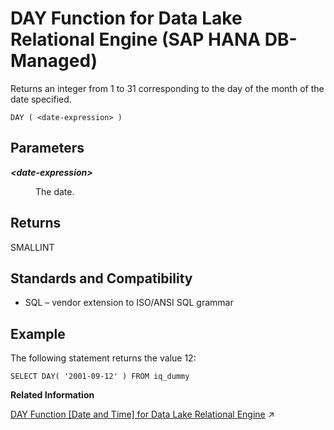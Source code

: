 <!-- loioff00ee7be6544c12a1e279a814961857 -->

# DAY Function for Data Lake Relational Engine \(SAP HANA DB-Managed\)

Returns an integer from 1 to 31 corresponding to the day of the month of the date specified.



```
DAY ( <date-expression> )
```



<a name="loioff00ee7be6544c12a1e279a814961857__section_cck_ybm_srb"/>

## Parameters


<dl>
<dt><b>

*<date-expression\>*

</b></dt>
<dd>

The date.



</dd>
</dl>



<a name="loioff00ee7be6544c12a1e279a814961857__section_hnz_ybm_srb"/>

## Returns

SMALLINT



<a name="loioff00ee7be6544c12a1e279a814961857__section_rmn_zbm_srb"/>

## Standards and Compatibility

-   SQL – vendor extension to ISO/ANSI SQL grammar



<a name="loioff00ee7be6544c12a1e279a814961857__section_bhb_1cm_srb"/>

## Example

The following statement returns the value 12:

```
SELECT DAY( '2001-09-12' ) FROM iq_dummy
```

**Related Information**  


[DAY Function [Date and Time] for Data Lake Relational Engine](https://help.sap.com/viewer/19b3964099384f178ad08f2d348232a9/2023_1_QRC/en-US/a5493fe284f2101587fac052951c6f01.html "Returns an integer from 1 to 31 corresponding to the day of the month of the date specified.") :arrow_upper_right:

